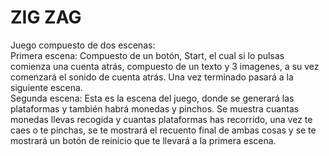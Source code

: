 # ZIG ZAG
Juego compuesto de dos escenas:
<br/>Primera escena: Compuesto de un botón, Start, el cual si lo pulsas comienza una cuenta atrás, compuesto de un texto y 3 imagenes, a su vez comenzará el sonido de cuenta atrás. Una vez terminado pasará a la siguiente escena.
<br/>Segunda escena: Esta es la escena del juego, donde se generará las plataformas y también habrá monedas y pinchos. Se muestra cuantas monedas llevas recogida y cuantas plataformas has recorrido, una vez te caes o te pinchas, se te mostrará el recuento final de ambas cosas y se te mostrará un botón de reinicio que te llevará a la primera escena.
